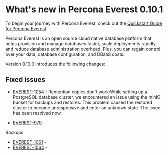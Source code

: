 # What's new in Percona Everest 0.10.1

To begin your journey with Percona Everest, check out the [Quickstart Guide for Percona Everest](../quickstart-guide/quick-install.md).

Percona Everest is an open source cloud native database platform that helps provision and manage databases faster, scale deployments rapidly, and reduce database administration overhead. Plus, you can regain control over your data, database configuration, and DBaaS costs.

Version 0.10.0 introduces the following changes:


## Fixed issues

- [EVEREST-1054](https://perconadev.atlassian.net/browse/EVEREST-1054) - Rentention copies don't work:While setting up a PostgreSQL database cluster, we encountered an issue using the minIO bucket for backups and restores. This problem caused the restored cluster to become unresponsive and enter an unknown state. The issue has been resolved now.

- [EVEREST-979](https://perconadev.atlassian.net/browse/EVEREST-979) - 

Backups

- [EVEREST-1061](https://perconadev.atlassian.net/browse/EVEREST-1061) - 
- [EVEREST-1064](https://perconadev.atlassian.net/browse/EVEREST-1064) - 



















